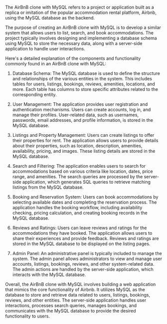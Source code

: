 The AirBnB clone with MySQL refers to a project or application built as a replica or imitation of the popular accommodation rental platform, Airbnb, using the MySQL database as the backend.

The purpose of creating an AirBnB clone with MySQL is to develop a similar system that allows users to list, search, and book accommodations. The project typically involves designing and implementing a database schema using MySQL to store the necessary data, along with a server-side application to handle user interactions.

Here's a detailed explanation of the components and functionality commonly found in an AirBnB clone with MySQL:

1. Database Schema: The MySQL database is used to define the structure and relationships of the various entities in the system. This includes tables for users, listings, bookings, reviews, amenities, locations, and more. Each table has columns to store specific attributes related to the corresponding entity.

2. User Management: The application provides user registration and authentication mechanisms. Users can create accounts, log in, and manage their profiles. User-related data, such as usernames, passwords, email addresses, and profile information, is stored in the MySQL database.

3. Listings and Property Management: Users can create listings to offer their properties for rent. The application allows users to provide details about their properties, such as location, description, amenities, availability, pricing, and images. These listing details are stored in the MySQL database.

4. Search and Filtering: The application enables users to search for accommodations based on various criteria like location, dates, price range, and amenities. The search queries are processed by the server-side application, which generates SQL queries to retrieve matching listings from the MySQL database.

5. Booking and Reservation System: Users can book accommodations by selecting available dates and completing the reservation process. The application handles the booking workflow, including availability checking, pricing calculation, and creating booking records in the MySQL database.

6. Reviews and Ratings: Users can leave reviews and ratings for the accommodations they have booked. The application allows users to share their experiences and provide feedback. Reviews and ratings are stored in the MySQL database to be displayed on the listing pages.

7. Admin Panel: An administrative panel is typically included to manage the system. The admin panel allows administrators to view and manage user accounts, listings, bookings, reviews, and other system-related data. The admin actions are handled by the server-side application, which interacts with the MySQL database.

Overall, the AirBnB clone with MySQL involves building a web application that mimics the core functionality of Airbnb. It utilizes MySQL as the database to store and retrieve data related to users, listings, bookings, reviews, and other entities. The server-side application handles user interactions, processes search queries, manages bookings, and communicates with the MySQL database to provide the desired functionality to users.
